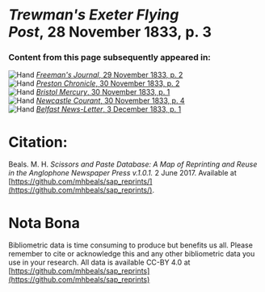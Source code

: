 # *Trewman's Exeter Flying Post*, 28 November 1833, p. 3  
  
### Content from this page subsequently appeared in:  
![Hand](http://scissorsandpaste.net/wp-content/uploads/2017/06/smallhandpointer.png) [*Freeman's Journal*, 29 November 1833, p. 2](https://mhbeals.github.io/sap_html/Freeman's-Journal/Freeman's-Journal-29-November-1833-p-2)  
![Hand](http://scissorsandpaste.net/wp-content/uploads/2017/06/smallhandpointer.png) [*Preston Chronicle*, 30 November 1833, p. 2](https://mhbeals.github.io/sap_html/Preston-Chronicle/Preston-Chronicle-30-November-1833-p-2)  
![Hand](http://scissorsandpaste.net/wp-content/uploads/2017/06/smallhandpointer.png) [*Bristol Mercury*, 30 November 1833, p. 1](https://mhbeals.github.io/sap_html/Bristol-Mercury/Bristol-Mercury-30-November-1833-p-1)  
![Hand](http://scissorsandpaste.net/wp-content/uploads/2017/06/smallhandpointer.png) [*Newcastle Courant*, 30 November 1833, p. 4](https://mhbeals.github.io/sap_html/Newcastle-Courant/Newcastle-Courant-30-November-1833-p-4)  
![Hand](http://scissorsandpaste.net/wp-content/uploads/2017/06/smallhandpointer.png) [*Belfast News-Letter*, 3 December 1833, p. 1](https://mhbeals.github.io/sap_html/Belfast-News-Letter/Belfast-News-Letter-3-December-1833-p-1)  


# Citation: 

Beals. M. H. *Scissors and Paste Database: A Map of Reprinting and Reuse in the Anglophone Newspaper Press v.1.0.1.* 2 June 2017. Available at [https://github.com/mhbeals/sap_reprints/](https://github.com/mhbeals/sap_reprints/). 

# Nota Bona

Bibliometric data is time consuming to produce but benefits us all. Please remember to cite or acknowledge this and any other bibliometric data you use in your research. All data is available CC-BY 4.0 at [https://github.com/mhbeals/sap_reprints](https://github.com/mhbeals/sap_reprints)